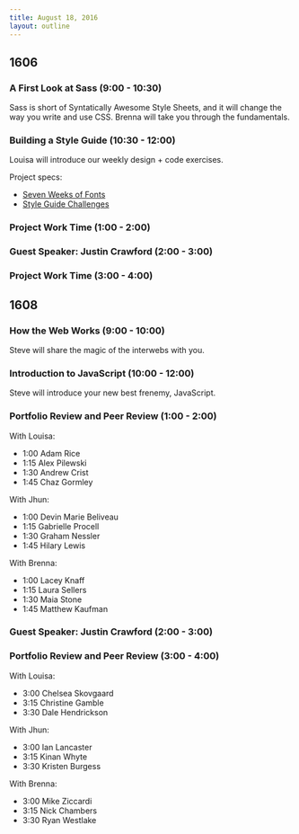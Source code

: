 ```yaml
---
title: August 18, 2016
layout: outline
---
```


## 1606


### A First Look at Sass (9:00 - 10:30)

Sass is short of Syntatically Awesome Style Sheets, and it will change the way you write and use CSS. Brenna will take you  through the fundamentals.

### Building a Style Guide (10:30 - 12:00)

Louisa will introduce our weekly design + code exercises.

Project specs:

- [Seven Weeks of Fonts](http://frontend.turing.io/projects/seven-weeks-of-fonts.html)
- [Style Guide Challenges](http://frontend.turing.io/projects/style-guide-challenges.html)

### Project Work Time (1:00 - 2:00)

### Guest Speaker: Justin Crawford (2:00 - 3:00)

### Project Work Time (3:00 - 4:00)

## 1608

### How the Web Works (9:00 - 10:00)

Steve will share the magic of the interwebs with you.

### Introduction to JavaScript (10:00 - 12:00)

Steve will introduce your new best frenemy, JavaScript.

### Portfolio Review and Peer Review (1:00 - 2:00)

With Louisa:

- 1:00 Adam Rice
- 1:15 Alex Pilewski
- 1:30 Andrew Crist
- 1:45 Chaz Gormley

With Jhun:

- 1:00 Devin Marie Beliveau
- 1:15 Gabrielle Procell
- 1:30 Graham Nessler
- 1:45 Hilary Lewis

With Brenna:

- 1:00 Lacey Knaff
- 1:15 Laura Sellers
- 1:30 Maia Stone
- 1:45 Matthew Kaufman


### Guest Speaker: Justin Crawford (2:00 - 3:00)

### Portfolio Review and Peer Review (3:00 - 4:00)

With Louisa:

- 3:00 Chelsea Skovgaard
- 3:15 Christine Gamble
- 3:30 Dale Hendrickson

With Jhun:

- 3:00 Ian Lancaster
- 3:15 Kinan Whyte
- 3:30 Kristen Burgess

With Brenna:

- 3:00 Mike Ziccardi
- 3:15 Nick Chambers
- 3:30 Ryan Westlake
